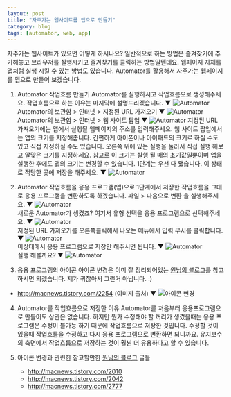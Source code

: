 ```yaml
---
layout: post
title: "자주가는 웹사이트를 앱으로 만들기"
category: blog
tags: [automator, web, app]
---
```


자주가는 웹사이트가 있으면 어떻게 하시나요?
일반적으로 하는 방법은 즐겨찾기에 추가해놓고 브라우저를 실행시키고 즐겨찾기를 클릭하는 방법일텐데요.
웹페이지 자체를 앱처럼 실행 시킬 수 있는 방법도 있습니다.
Automator를 활용해서 자주가는 웹페이지를 앱으로 만들어 보겠습니다.

1. Automator 작업흐름 만들기
Automator를 실행하시고 작업흐름으로 생성해주세요.
작업흐름으로 하는 이유는 마지막에 설명드리겠습니다. ▼
![Automator](/images/posts/webpage-to-app/5864fcd2_001.png)
Automator의 보관함 > 인터넷 > 지정된 URL 가져오기 ▼
![Automator](/images/posts/webpage-to-app/5864fcd2_002.png)
Automator의 보관함 > 인터넷 > 웹 사이트 팝업 ▼
![Automator](/images/posts/webpage-to-app/5864fcd2_003.png)
지정된 URL 가져오기에는 앱에서 실행될 웹페이지의 주소를 입력해주세요.
웹 사이트 팝업에서는 앱의 크기를 지정해줍니다.
간편하게 아이폰이나 아이패드의 크기로 하실 수도 있고 직접 지정하실 수도 있습니다.
오른쪽 위에 있는 실행을 눌러서 직접 실행 해보고 알맞은 크기를 지정하세요.
참고로 이 크기는 실행 될 때의 초기값일뿐이며 앱을 실행한 후에도 앱의 크기는 변경할 수 있습니다.
1단계는 우선 다 됐습니다.
이 상태로 적당한 곳에 저장을 해주세요. ▼
![Automator](/images/posts/webpage-to-app/5864fcd2_004.png)

2. Automator 작업흐름을 응용 프로그램(앱)으로
1단계에서 저장한 작업흐름을 그대로 응용 프로그램을 변환하도록 하겠습니다.
파일 > 다음으로 변환 을 실행해주세요. ▼
![Automator](/images/posts/webpage-to-app/5864fcd2_005.png)  
새로운 Automator가 생겼죠?
여기서 유형 선택을 응용 프로그램으로 선택해주세요. ▼
![Automator](/images/posts/webpage-to-app/5864fcd2_006.png)  
지정된 URL 가져오기를 오른쪽클릭해서 나오는 메뉴에서 입력 무시를 클릭합니다. ▼
![Automator](/images/posts/webpage-to-app/5864fcd2_007.png)  
이상태에서 응용 프로그램으로 저장만 해주시면 됩니다. ▼
![Automator](/images/posts/webpage-to-app/5864fcd2_008.png)  
 실행 해볼까요? ▼
 ![Automator](/images/posts/webpage-to-app/5864fcd2_009.png)

3. 응용 프로그램의 아이콘
아이콘 변경은 이미 잘 정리되어있는 [원님의 블로그](http://macnews.tistory.com)를 참고 하시면 되겠습니다.
제가 귀찮아서 그런거 아닙니다. :)
* http://macnews.tistory.com/2254 (이미지 출처) ▼
![아이콘 변경](/images/posts/webpage-to-app/5864fcd2_010.png)

4. Automator를 작업흐름으로 저장한 이유
Automator를 처음부터 응용프로그램으로 만들어도 상관은 없습니다.
하지만 뭔가 수정해야 할 꺼리가 생겼을때는 응용 프로그램은 수정이 불가능 하기 때문에
작업흐름으로 저장한 것입니다.
수정할 것이 있을때 작업흐름을 수정하고 다시 응용 프로그램으로 변환하면 되니까요.
유지보수의 측면에서 작업흐름으로 저장하는 것이 훨씬 더 유용하다고 할 수 있습니다.

5. 아이콘 변경과 관련한 참고할만한 [원님의 블로그](http://macnews.tistory.com) 글들
    - http://macnews.tistory.com/2010
    - http://macnews.tistory.com/2042
    - http://macnews.tistory.com/2777